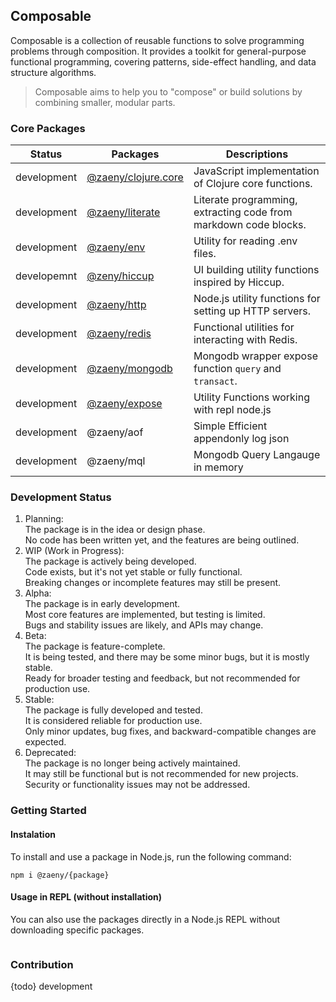 ## Composable  

Composable is a collection of reusable functions to solve programming problems through composition. It provides a toolkit for general-purpose functional programming, covering patterns, side-effect handling, and data structure algorithms.

> Composable aims to help you to "compose" or build solutions by combining smaller, modular parts.


### Core Packages

| Status      | Packages                    | Descriptions                                                                     |
|-------------|-----------------------------|--------------------------------------------------------------------------------- |
| development | [@zaeny/clojure.core](https://github.com/azizzaeny/composable/tree/main/packages/clojure.core)  | JavaScript implementation of Clojure core functions. |
| development | [@zaeny/literate](https://github.com/azizzaeny/composable/tree/main/packages/literate)  | Literate programming, extracting code from markdown  code blocks. |
| development | [@zaeny/env](https://github.com/azizzaeny/composable/tree/main/packages/env)  | Utility for reading .env files. |
| developemnt | [@zeny/hiccup](https://github.com/azizzaeny/composable/tree/main/hiccup) | UI building utility functions inspired by Hiccup. |
| development | [@zaeny/http](https://github.com/azizzaeny/composable/tree/main/http) | Node.js utility functions for setting up HTTP servers. |
| development | [@zaeny/redis](https://github.com/azizzaeny/composable/tree/main/redis) | Functional utilities for interacting with Redis. |
| development | [@zaeny/mongodb](https://github.com/azizzaeny/composable/tree/main/mongodb) | Mongodb wrapper expose function `query` and `transact`. |
| development | [@zaeny/expose](https://github.com/azizzaeny/composable/tree/main/expose) | Utility Functions working with repl node.js |
| development | @zaeny/aof | Simple Efficient appendonly log json |
| development | @zaeny/mql | Mongodb Query Langauge in memory  |

### Development Status

1. Planning:   
The package is in the idea or design phase.  
No code has been written yet, and the features are being outlined.  
2. WIP (Work in Progress):  
The package is actively being developed.  
Code exists, but it's not yet stable or fully functional.  
Breaking changes or incomplete features may still be present.  
3. Alpha:  
The package is in early development.  
Most core features are implemented, but testing is limited.  
Bugs and stability issues are likely, and APIs may change.  
3. Beta:  
The package is feature-complete.  
It is being tested, and there may be some minor bugs, but it is mostly stable.  
Ready for broader testing and feedback, but not recommended for production use.  
3. Stable:  
The package is fully developed and tested.  
It is considered reliable for production use.  
Only minor updates, bug fixes, and backward-compatible changes are expected.  
4. Deprecated:  
The package is no longer being actively maintained.  
It may still be functional but is not recommended for new projects.  
Security or functionality issues may not be addressed.  

### Getting Started 
#### Instalation
To install and use a package in Node.js, run the following command:

```
npm i @zaeny/{package}
```

#### Usage in REPL (without installation)
You can also use the packages directly in a Node.js REPL without downloading specific packages.
```sh
```

### Contribution
{todo} development
